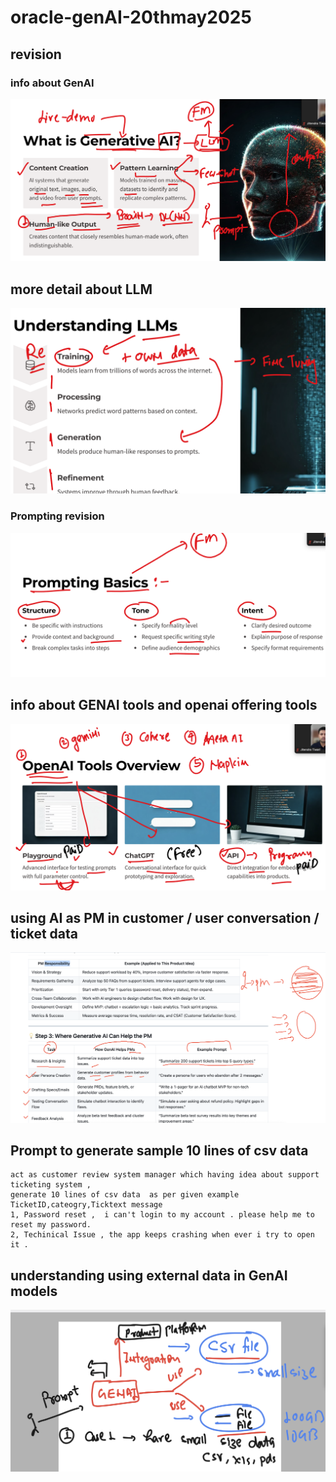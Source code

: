 # oracle-genAI-20thmay2025

## revision 

### info about GenAI 

<img src="rev1.png">

## more detail about LLM 

<img src="rev2.png">

### Prompting revision 

<img src="rev3.png">

## info about GENAI tools and openai offering tools

<img src="rev4.png">

## using AI as PM in customer / user conversation / ticket data 

<img src="tk1.png">


## Prompt to generate sample 10 lines of csv data 

```
act as customer review system manager which having idea about support ticketing system ,
generate 10 lines of csv data  as per given example
TicketID,cateogry,Ticktext message 
1, Password reset ,  i can't login to my account . please help me to reset my password.
2, Techinical Issue , the app keeps crashing when ever i try to open it .
```

## understanding using external data in GenAI models 

<img src="custom1.png">

